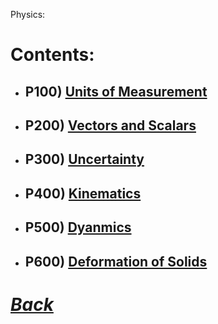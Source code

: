 Physics:
# Contents:
- ## P100) [Units of Measurement](../PY/P100.md)
- ## P200) [Vectors and Scalars](../PY/P200.md)
- ## P300) [Uncertainty](../PY/P300.md)
- ## P400) [Kinematics](../PY/P400.md)
- ## P500) [Dyanmics](../PY/P500.md)
- ## P600) [Deformation of Solids](../PY/P600.md)
# [*Back*](../_Index.md)